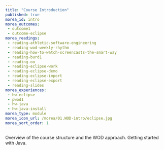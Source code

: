 ```yaml
---
title: "Course Introduction"
published: true
morea_id: intro
morea_outcomes:
 - outcome1
 - outcome-eclipse
morea_readings:
 - reading-athletic-software-engineering
 - reading-wod-weekly-rhythm
 - reading-how-to-watch-screencasts-the-smart-way
 - reading-burd1
 - reading-oo
 - reading-eclipse-work
 - reading-eclipse-demo
 - reading-eclipse-import
 - reading-eclipse-export
 - reading-slides
morea_experiences:
 - hw-eclipse
 - pwod1
 - hw-java
 - hw-java-install
morea_type: module
morea_icon_url: /morea/01.WOD-intro/eclipse.jpg
morea_sort_order: 1
---
```


Overview of the course structure and the WOD approach. Getting started with Java.

<!--morea_experiences:
 - hw1
morea_assessments:
 - grade1-->